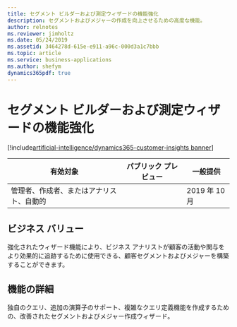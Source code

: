 ```yaml
---
title: セグメント ビルダーおよび測定ウィザードの機能強化
description: セグメントおよびメジャーの作成を向上させるための高度な機能。
author: relnotes
ms.reviewer: jimholtz
ms.date: 05/24/2019
ms.assetid: 3464278d-615e-e911-a96c-000d3a1c7bbb
ms.topic: article
ms.service: business-applications
ms.author: shefym
dynamics365pdf: true
---
```

# セグメント ビルダーおよび測定ウィザードの機能強化
[!include[artificial-intelligence/dynamics365-customer-insights banner](../includes/artificial-intelligence/dynamics365-customer-insights.md)]

| 有効対象    |  パブリック プレビュー | 一般提供 | 
| ---------- | ---------- |---------- |
|管理者、作成者、またはアナリスト、自動的|| 2019 年 10 月|


## ビジネス バリュー
<!-- bv start -->
強化されたウィザード機能により、ビジネス アナリストが顧客の活動や関与をより効果的に追跡するために使用できる、顧客セグメントおよびメジャーを構築することができます。

<!-- bv end -->



## 機能の詳細
<!--feature detail start -->
独自のクエリ、追加の演算子のサポート、複雑なクエリ定義機能を作成するための、改善されたセグメントおよびメジャー作成ウィザード。

<!--feature detail end -->










